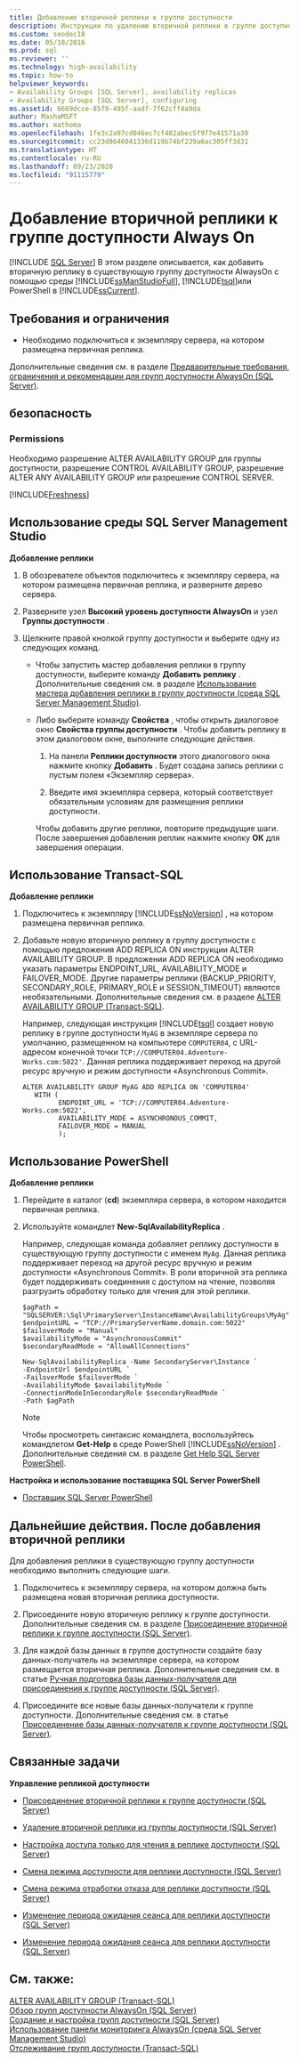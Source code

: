 ```yaml
---
title: Добавление вторичной реплики к группе доступности
description: Инструкции по удалению вторичной реплики в группе доступности Always On с помощью Transact-SQL (T-SQL), PowerShell или мастера групп доступности в SQL Server Management Studio (SSMS).
ms.custom: seodec18
ms.date: 05/18/2016
ms.prod: sql
ms.reviewer: ''
ms.technology: high-availability
ms.topic: how-to
helpviewer_keywords:
- Availability Groups [SQL Server], availability replicas
- Availability Groups [SQL Server], configuring
ms.assetid: 6669dcce-85f9-495f-aadf-7f62cff4a9da
author: MashaMSFT
ms.author: mathoma
ms.openlocfilehash: 1fe3c2a97cd046ec7cf482abec5f977e41571a30
ms.sourcegitcommit: cc23d8646041336d119b74bf239a6ac305ff3d31
ms.translationtype: HT
ms.contentlocale: ru-RU
ms.lasthandoff: 09/23/2020
ms.locfileid: "91115779"
---
```

# <a name="add-a-secondary-replica-to-an-always-on-availability-group"></a>Добавление вторичной реплики к группе доступности Always On
[!INCLUDE [SQL Server](../../../includes/applies-to-version/sqlserver.md)]
  В этом разделе описывается, как добавить вторичную реплику в существующую группу доступности AlwaysOn с помощью среды [!INCLUDE[ssManStudioFull](../../../includes/ssmanstudiofull-md.md)], [!INCLUDE[tsql](../../../includes/tsql-md.md)]или PowerShell в [!INCLUDE[ssCurrent](../../../includes/sscurrent-md.md)].  

  
##  <a name="prerequisites-and-restrictions"></a><a name="PrerequisitesRestrictions"></a> Требования и ограничения  
  
-   Необходимо подключиться к экземпляру сервера, на котором размещена первичная реплика.  
  
 Дополнительные сведения см. в разделе [Предварительные требования, ограничения и рекомендации для групп доступности AlwaysOn (SQL Server)](../../../database-engine/availability-groups/windows/prereqs-restrictions-recommendations-always-on-availability.md).  

##  <a name="security"></a><a name="Security"></a> безопасность  
  
###  <a name="permissions"></a><a name="Permissions"></a> Permissions  
 Необходимо разрешение ALTER AVAILABILITY GROUP для группы доступности, разрешение CONTROL AVAILABILITY GROUP, разрешение ALTER ANY AVAILABILITY GROUP или разрешение CONTROL SERVER.  

[!INCLUDE[Freshness](../../../includes/paragraph-content/fresh-note-steps-feedback.md)]

##  <a name="using-sql-server-management-studio"></a><a name="SSMSProcedure"></a> Использование среды SQL Server Management Studio  
 **Добавление реплики**  
  
1.  В обозревателе объектов подключитесь к экземпляру сервера, на котором размещена первичная реплика, и разверните дерево сервера.  
  
2.  Разверните узел **Высокий уровень доступности AlwaysOn** и узел **Группы доступности** .  
  
3.  Щелкните правой кнопкой группу доступности и выберите одну из следующих команд.  
  
    -   Чтобы запустить мастер добавления реплики в группу доступности, выберите команду **Добавить реплику** . Дополнительные сведения см. в разделе [Использование мастера добавления реплики в группу доступности (среда SQL Server Management Studio)](../../../database-engine/availability-groups/windows/use-the-add-replica-to-availability-group-wizard-sql-server-management-studio.md).  
  
    -   Либо выберите команду **Свойства** , чтобы открыть диалоговое окно **Свойства группы доступности** . Чтобы добавить реплику в этом диалоговом окне, выполните следующие действия.  
  
        1.  На панели **Реплики доступности** этого диалогового окна нажмите кнопку **Добавить** . Будет создана запись реплики с пустым полем «Экземпляр сервера».  
  
        2.  Введите имя экземпляра сервера, который соответствует обязательным условиям для размещения реплики доступности.  
  
         Чтобы добавить другие реплики, повторите предыдущие шаги. После завершения добавления реплик нажмите кнопку **ОК** для завершения операции.  
  
##  <a name="using-transact-sql"></a><a name="TsqlProcedure"></a> Использование Transact-SQL  
 **Добавление реплики**  
  
1.  Подключитесь к экземпляру [!INCLUDE[ssNoVersion](../../../includes/ssnoversion-md.md)] , на котором размещена первичная реплика.  
  
2.  Добавьте новую вторичную реплику в группу доступности с помощью предложения ADD REPLICA ON инструкции ALTER AVAILABILITY GROUP. В предложении ADD REPLICA ON необходимо указать параметры ENDPOINT_URL, AVAILABILITY_MODE и FAILOVER_MODE. Другие параметры реплики (BACKUP_PRIORITY, SECONDARY_ROLE, PRIMARY_ROLE и SESSION_TIMEOUT) являются необязательными. Дополнительные сведения см. в разделе [ALTER AVAILABILITY GROUP (Transact-SQL)](../../../t-sql/statements/alter-availability-group-transact-sql.md).  
  
     Например, следующая инструкция [!INCLUDE[tsql](../../../includes/tsql-md.md)] создает новую реплику в группе доступности `MyAG` в экземпляре сервера по умолчанию, размещенном на компьютере `COMPUTER04`, с URL-адресом конечной точки `TCP://COMPUTER04.Adventure-Works.com:5022'`. Данная реплика поддерживает переход на другой ресурс вручную и режим доступности «Asynchronous Commit».  
  
    ```  
    ALTER AVAILABILITY GROUP MyAG ADD REPLICA ON 'COMPUTER04'   
       WITH (  
             ENDPOINT_URL = 'TCP://COMPUTER04.Adventure-Works.com:5022',  
             AVAILABILITY_MODE = ASYNCHRONOUS_COMMIT,  
             FAILOVER_MODE = MANUAL  
             );  
    ```  
  
##  <a name="using-powershell"></a><a name="PowerShellProcedure"></a> Использование PowerShell  
 **Добавление реплики**  
  
1.  Перейдите в каталог (**cd**) экземпляра сервера, в котором находится первичная реплика.  
  
2.  Используйте командлет **New-SqlAvailabilityReplica** .  
  
     Например, следующая команда добавляет реплику доступности в существующую группу доступности с именем `MyAg`. Данная реплика поддерживает переход на другой ресурс вручную и режим доступности «Asynchronous Commit». В роли вторичной эта реплика будет поддерживать соединения с доступом на чтение, позволяя разгрузить обработку только для чтения для этой реплики.  
  
    ```  
    $agPath = "SQLSERVER:\Sql\PrimaryServer\InstanceName\AvailabilityGroups\MyAg"  
    $endpointURL = "TCP://PrimaryServerName.domain.com:5022"  
    $failoverMode = "Manual"  
    $availabilityMode = "AsynchronousCommit"  
    $secondaryReadMode = "AllowAllConnections"  
  
    New-SqlAvailabilityReplica -Name SecondaryServer\Instance `   
    -EndpointUrl $endpointURL `   
    -FailoverMode $failoverMode `   
    -AvailabilityMode $availabilityMode `   
    -ConnectionModeInSecondaryRole $secondaryReadMode `   
    -Path $agPath  
    ```  
  
    > [!NOTE]  
    >  Чтобы просмотреть синтаксис командлета, воспользуйтесь командлетом **Get-Help** в среде PowerShell [!INCLUDE[ssNoVersion](../../../includes/ssnoversion-md.md)] . Дополнительные сведения см. в разделе [Get Help SQL Server PowerShell](../../../relational-databases/scripting/get-help-sql-server-powershell.md).  
  
 **Настройка и использование поставщика SQL Server PowerShell**  
  
-   [Поставщик SQL Server PowerShell](../../../relational-databases/scripting/sql-server-powershell-provider.md)  
  
##  <a name="follow-up-after-adding-a-secondary-replica"></a><a name="FollowUp"></a> Дальнейшие действия. После добавления вторичной реплики  
 Для добавления реплики в существующую группу доступности необходимо выполнить следующие шаги.  
  
1.  Подключитесь к экземпляру сервера, на котором должна быть размещена новая вторичная реплика доступности.  
  
2.  Присоедините новую вторичную реплику к группе доступности. Дополнительные сведения см. в разделе [Присоединение вторичной реплики к группе доступности (SQL Server)](../../../database-engine/availability-groups/windows/join-a-secondary-replica-to-an-availability-group-sql-server.md).  
  
3.  Для каждой базы данных в группе доступности создайте базу данных-получатель на экземпляре сервера, на котором размещается вторичная реплика. Дополнительные сведения см. в статье [Ручная подготовка базы данных-получателя для присоединения к группе доступности (SQL Server)](../../../database-engine/availability-groups/windows/manually-prepare-a-secondary-database-for-an-availability-group-sql-server.md).  
  
4.  Присоедините все новые базы данных-получатели к группе доступности. Дополнительные сведения см. в статье [Присоединение базы данных-получателя к группе доступности (SQL Server)](../../../database-engine/availability-groups/windows/join-a-secondary-database-to-an-availability-group-sql-server.md).  
  
##  <a name="related-tasks"></a><a name="RelatedTasks"></a> Связанные задачи  
 **Управление репликой доступности**  
  
-   [Присоединение вторичной реплики к группе доступности (SQL Server)](../../../database-engine/availability-groups/windows/join-a-secondary-replica-to-an-availability-group-sql-server.md)  
  
-   [Удаление вторичной реплики из группы доступности (SQL Server)](../../../database-engine/availability-groups/windows/remove-a-secondary-replica-from-an-availability-group-sql-server.md)  
  
-   [Настройка доступа только для чтения в реплике доступности (SQL Server)](../../../database-engine/availability-groups/windows/configure-read-only-access-on-an-availability-replica-sql-server.md)  
  
-   [Смена режима доступности для реплики доступности (SQL Server)](../../../database-engine/availability-groups/windows/change-the-availability-mode-of-an-availability-replica-sql-server.md)  
  
-   [Смена режима отработки отказа для реплики доступности (SQL Server)](../../../database-engine/availability-groups/windows/change-the-failover-mode-of-an-availability-replica-sql-server.md)  
  
-   [Изменение периода ожидания сеанса для реплики доступности (SQL Server)](../../../database-engine/availability-groups/windows/change-the-session-timeout-period-for-an-availability-replica-sql-server.md)  
  
-   [Изменение периода ожидания сеанса для реплики доступности (SQL Server)](../../../database-engine/availability-groups/windows/change-the-session-timeout-period-for-an-availability-replica-sql-server.md)  
  
## <a name="see-also"></a>См. также:  
 [ALTER AVAILABILITY GROUP (Transact-SQL)](../../../t-sql/statements/alter-availability-group-transact-sql.md)   
 [Обзор групп доступности AlwaysOn (SQL Server)](../../../database-engine/availability-groups/windows/overview-of-always-on-availability-groups-sql-server.md)   
 [Создание и настройка групп доступности (SQL Server)](../../../database-engine/availability-groups/windows/creation-and-configuration-of-availability-groups-sql-server.md)   
 [Использование панели мониторинга AlwaysOn (среда SQL Server Management Studio)](../../../database-engine/availability-groups/windows/use-the-always-on-dashboard-sql-server-management-studio.md)   
 [Отслеживание групп доступности (Transact-SQL)](../../../database-engine/availability-groups/windows/monitor-availability-groups-transact-sql.md)  
  
  
